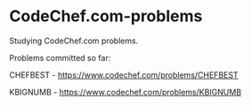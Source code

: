 # CodeChef.com-problems
Studying CodeChef.com problems.

Problems committed so far:

  CHEFBEST - https://www.codechef.com/problems/CHEFBEST
  
  KBIGNUMB - https://www.codechef.com/problems/KBIGNUMB
